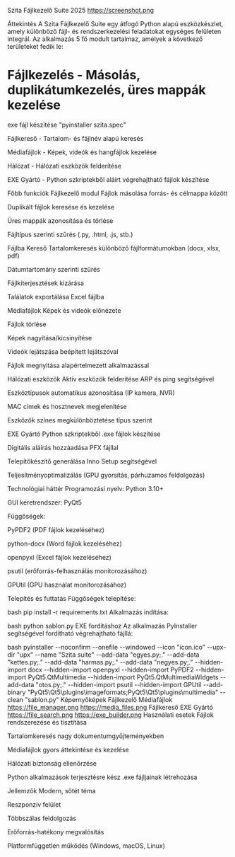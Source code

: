 Szita Fájlkezelő Suite 2025
https://screenshot.png

Áttekintés
A Szita Fájlkezelő Suite egy átfogó Python alapú eszközkészlet, amely különböző fájl- és rendszerkezelési feladatokat egységes felületen integrál. Az alkalmazás 5 fő modult tartalmaz, amelyek a következő területeket fedik le:

Fájlkezelés - Másolás, duplikátumkezelés, üres mappák kezelése
=======
exe fájl készítése "pyinstaller szita.spec"     


Fájlkereső - Tartalom- és fájlnév alapú keresés

Médiafájlok - Képek, videók és hangfájlok kezelése

Hálózat - Hálózati eszközök felderítése

EXE Gyártó - Python szkriptekből aláírt végrehajtható fájlok készítése

Főbb funkciók
Fájlkezelő modul
Fájlok másolása forrás- és célmappa között

Duplikált fájlok keresése és kezelése

Üres mappák azonosítása és törlése

Fájltípus szerinti szűrés (.py, .html, .js, stb.)

Fájlba Kereső
Tartalomkeresés különböző fájlformátumokban (docx, xlsx, pdf)

Dátumtartomány szerinti szűrés

Fájlkiterjesztések kizárása

Találatok exportálása Excel fájlba

Médiafájlok
Képek és videók előnézete

Fájlok törlése

Képek nagyítása/kicsinyítése

Videók lejátszása beépített lejátszóval

Fájlok megnyitása alapértelmezett alkalmazással

Hálózati eszközök
Aktív eszközök felderítése ARP és ping segítségével

Eszköztípusok automatikus azonosítása (IP kamera, NVR)

MAC címek és hosztnevek megjelenítése

Eszközök színes megkülönböztetése típus szerint

EXE Gyártó
Python szkriptekből .exe fájlok készítése

Digitális aláírás hozzáadása PFX fájllal

Telepítőkészítő generálása Inno Setup segítségével

Teljesítményoptimalizálás (GPU gyorsítás, párhuzamos feldolgozás)

Technológiai háttér
Programozási nyelv: Python 3.10+

GUI keretrendszer: PyQt5

Függőségek:

PyPDF2 (PDF fájlok kezeléséhez)

python-docx (Word fájlok kezeléséhez)

openpyxl (Excel fájlok kezeléséhez)

psutil (erőforrás-felhasználás monitorozásához)

GPUtil (GPU használat monitorozásához)

Telepítés és futtatás
Függőségek telepítése:

bash
pip install -r requirements.txt
Alkalmazás indítása:

bash
python sablon.py
EXE fordításhoz
Az alkalmazás PyInstaller segítségével fordítható végrehajtható fájllá:

bash
pyinstaller --noconfirm --onefile --windowed --icon "icon.ico" --upx-dir "upx" --name "Szita suite" --add-data "egyes.py;." --add-data "kettes.py;." --add-data "harmas.py;." --add-data "negyes.py;." --hidden-import docx --hidden-import openpyxl --hidden-import PyPDF2 --hidden-import PyQt5.QtMultimedia --hidden-import PyQt5.QtMultimediaWidgets --add-data "otos.py;." --hidden-import psutil --hidden-import GPUtil --add-binary "PyQt5\Qt5\plugins\imageformats;PyQt5\Qt5\plugins\multimedia" --clean "sablon.py"
Képernyőképek
Fájlkezelő	Médiafájlok
https://file_manager.png	https://media_files.png
Fájlkereső	EXE Gyártó
https://file_search.png	https://exe_builder.png
Használati esetek
Fájlok rendszerezése és tisztítása

Tartalomkeresés nagy dokumentumgyűjteményekben

Médiafájlok gyors áttekintése és kezelése

Hálózati biztonság ellenőrzése

Python alkalmazások terjesztésre kész .exe fájljainak létrehozása

Jellemzők
Modern, sötét téma

Reszponzív felület

Többszálas feldolgozás

Erőforrás-hatékony megvalósítás

Platformfüggetlen működés (Windows, macOS, Linux)

